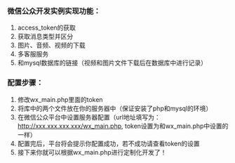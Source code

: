 ### 微信公众开发实例实现功能：

1. access_token的获取
2. 获取消息类型并区分
3. 图片、音频、视频的下载
4. 多客服服务
5. 和mysql数据库的链接（视频和图片文件下载后在数据库中进行记录）

### 配置步骤：

1. 修改wx_main.php里面的token
2. 将库中的两个文件放在你的服务器中（保证安装了php和mysql的环境）
3. 在微信公众平台中设置服务器配置（url地址填写为：http://xxx.xxx.xxx.xxx/wx_main.php, token设置为和wx_main.php中设置的一样）
4. 配置完后，平台将会提示你配置成功，若不成功请查看token的设置
5. 接下来你就可以根据wx_main.php进行定制化开发了！
